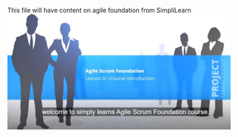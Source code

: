 This file will have content on agile foundation from SimpliLearn
![Slide1_Welcome.jpg](Slide1_Welcome.jpg)


